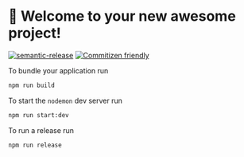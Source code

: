 # 🚀 Welcome to your new awesome project!

[![semantic-release](https://img.shields.io/badge/%20%20%F0%9F%93%A6%F0%9F%9A%80-semantic--release-e10079.svg)](https://github.com/semantic-release/semantic-release) [![Commitizen friendly](https://img.shields.io/badge/commitizen-friendly-brightgreen.svg)](http://commitizen.github.io/cz-cli/)


To bundle your application run

```bash
npm run build
```

To start the `nodemon` dev server run

```bash
npm run start:dev
```

To run a release run 

```bash
npm run release
```
